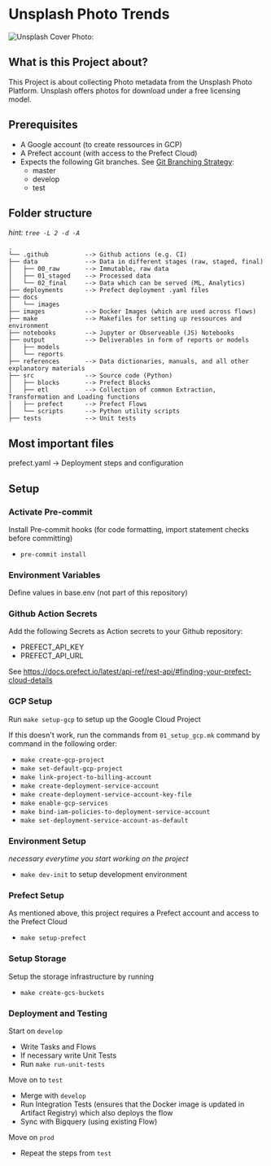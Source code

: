 # Unsplash Photo Trends

![Unsplash Cover Photo](https://github.com/m-p-esser/common_crawl/blob/master/docs/images/unsplash_cover_image.png):

## What is this Project about?

This Project is about collecting Photo metadata from the Unsplash Photo Platform. Unsplash offers photos for download under a free licensing model.

## Prerequisites
- A Google account (to create ressources in GCP)
- A Prefect account (with access to the Prefect Cloud)
- Expects the following Git branches. See [Git Branching Strategy](https://github.com/m-p-esser/common_crawl/blob/master/docs/images/Data_Engineering_Git_Branching_Strategy.png):
  - master
  - develop
  - test 

## Folder structure

*hint: `tree -L 2 -d -A`* 

```
.
└── .github          --> Github actions (e.g. CI)
├── data             --> Data in different stages (raw, staged, final)
│   ├── 00_raw       --> Immutable, raw data
│   ├── 01_staged    --> Processed data
│   └── 02_final     --> Data which can be served (ML, Analytics)
├── deployments      --> Prefect deployment .yaml files
├── docs
│   └── images
├── images           --> Docker Images (which are used across flows)
├── make             --> Makefiles for setting up ressources and environment
├── notebooks        --> Jupyter or Observeable (JS) Notebooks
├── output           --> Deliverables in form of reports or models
│   ├── models
│   └── reports
├── references       --> Data dictionaries, manuals, and all other explanatory materials
├── src              --> Source code (Python)
│   ├── blocks       --> Prefect Blocks
│   ├── etl          --> Collection of common Extraction, Transformation and Loading functions
│   ├── prefect      --> Prefect Flows
│   └── scripts      --> Python utility scripts
├── tests            --> Unit tests
```

## Most important files
prefect.yaml -> Deployment steps and configuration

## Setup

### Activate Pre-commit 
Install Pre-commit hooks (for code formatting, import statement checks before committing)
- `pre-commit install`

### Environment Variables
Define values in base.env (not part of this repository)

### Github Action Secrets
Add the following Secrets as Action secrets to your Github repository: 
- PREFECT_API_KEY
- PREFECT_API_URL

See https://docs.prefect.io/latest/api-ref/rest-api/#finding-your-prefect-cloud-details

### GCP Setup
Run `make setup-gcp` to setup up the Google Cloud Project

If this doesn't work, run the commands from `01_setup_gcp.mk` command by command in the following order:
- `make create-gcp-project`
- `make set-default-gcp-project`
- `make link-project-to-billing-account`
- `make create-deployment-service-account`
- `make create-deployment-service-account-key-file`
- `make enable-gcp-services`
- `make bind-iam-policies-to-deployment-service-account`
- `make set-deployment-service-account-as-default`

### Environment Setup
*necessary everytime you start working on the project*
- `make dev-init` to setup development environment

### Prefect Setup
As mentioned above, this project requires a Prefect account and access to the Prefect Cloud
- `make setup-prefect` 

### Setup Storage
Setup the storage infrastructure by running
- `make create-gcs-buckets`

### Deployment and Testing

Start on `develop`
- Write Tasks and Flows
- If necessary write Unit Tests
- Run `make run-unit-tests`

Move on to `test`
- Merge with `develop`
- Run Integration Tests (ensures that the Docker image is updated in Artifact Registry) which also deploys the flow
- Sync with Bigquery (using existing Flow)

Move on `prod`
- Repeat the steps from `test`


